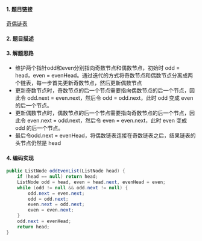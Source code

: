 

#### 1. 题目链接
[奇偶链表](https://leetcode-cn.com/problems/odd-even-linked-list/)

#### 2. 题目描述


#### 3. 解题思路

* 维护两个指针odd和even分别指向奇数节点和偶数节点，初始时 odd = head，even = evenHead。通过迭代的方式将奇数节点和偶数节点分离成两个链表，每一步首先更新奇数节点，然后更新偶数节点
* 更新奇数节点时，奇数节点的后一个节点需要指向偶数节点的后一个节点，因此令 odd.next = even.next，然后令 odd = odd.next，此时 odd 变成 even 的后一个节点。
* 更新偶数节点时，偶数节点的后一个节点需要指向奇数节点的后一个节点，因此令 even.next = odd.next，然后令 even = even.next，此时 even 变成 odd 的后一个节点。
* 最后令odd.next = evenHead，将偶数链表连接在奇数链表之后，结果链表的头节点仍然是 head

#### 4. 编码实现
``` java
public ListNode oddEvenList(ListNode head) {
    if (head == null) return head;
    ListNode odd = head, even = head.next, evenHead = even;
    while (odd != null && odd.next != null) {
        odd.next = even.next;
        odd = odd.next;
        even.next = odd.next;
        even = even.next;
    }
    odd.next = evenHead;
    return head;
}
```
